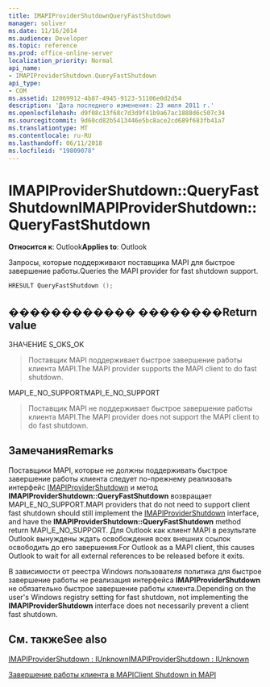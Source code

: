 ```yaml
---
title: IMAPIProviderShutdownQueryFastShutdown
manager: soliver
ms.date: 11/16/2014
ms.audience: Developer
ms.topic: reference
ms.prod: office-online-server
localization_priority: Normal
api_name:
- IMAPIProviderShutdown.QueryFastShutdown
api_type:
- COM
ms.assetid: 12069912-4b87-4945-9123-51106e0d2d54
description: 'Дата последнего изменения: 23 июля 2011 г.'
ms.openlocfilehash: d9f08c13f68c7d3d9f41b9a67ac1888d6c507c34
ms.sourcegitcommit: 9d60cd82b5413446e5bc8ace2cd689f683fb41a7
ms.translationtype: MT
ms.contentlocale: ru-RU
ms.lasthandoff: 06/11/2018
ms.locfileid: "19809078"
---
```

# <a name="imapiprovidershutdownqueryfastshutdown"></a><span data-ttu-id="de2ca-103">IMAPIProviderShutdown::QueryFastShutdown</span><span class="sxs-lookup"><span data-stu-id="de2ca-103">IMAPIProviderShutdown::QueryFastShutdown</span></span>

  
  
<span data-ttu-id="de2ca-104">**Относится к**: Outlook</span><span class="sxs-lookup"><span data-stu-id="de2ca-104">**Applies to**: Outlook</span></span> 
  
<span data-ttu-id="de2ca-105">Запросы, которые поддерживают поставщика MAPI для быстрое завершение работы.</span><span class="sxs-lookup"><span data-stu-id="de2ca-105">Queries the MAPI provider for fast shutdown support.</span></span> 
  
```cpp
HRESULT QueryFastShutdown ();
```

## <a name="return-value"></a><span data-ttu-id="de2ca-106">������������ ��������</span><span class="sxs-lookup"><span data-stu-id="de2ca-106">Return value</span></span>

<span data-ttu-id="de2ca-107">ЗНАЧЕНИЕ S_OK</span><span class="sxs-lookup"><span data-stu-id="de2ca-107">S_OK</span></span>
  
> <span data-ttu-id="de2ca-108">Поставщик MAPI поддерживает быстрое завершение работы клиента MAPI.</span><span class="sxs-lookup"><span data-stu-id="de2ca-108">The MAPI provider supports the MAPI client to do fast shutdown.</span></span>
    
<span data-ttu-id="de2ca-109">MAPI_E_NO_SUPPORT</span><span class="sxs-lookup"><span data-stu-id="de2ca-109">MAPI_E_NO_SUPPORT</span></span>
  
> <span data-ttu-id="de2ca-110">Поставщик MAPI не поддерживает быстрое завершение работы клиента MAPI.</span><span class="sxs-lookup"><span data-stu-id="de2ca-110">The MAPI provider does not support the MAPI client to do fast shutdown.</span></span>
    
## <a name="remarks"></a><span data-ttu-id="de2ca-111">Замечания</span><span class="sxs-lookup"><span data-stu-id="de2ca-111">Remarks</span></span>

<span data-ttu-id="de2ca-112">Поставщики MAPI, которые не должны поддерживать быстрое завершение работы клиента следует по-прежнему реализовать интерфейс [IMAPIProviderShutdown](imapiprovidershutdowniunknown.md) и метод **IMAPIProviderShutdown::QueryFastShutdown** возвращает MAPI_E_NO_SUPPORT.</span><span class="sxs-lookup"><span data-stu-id="de2ca-112">MAPI providers that do not need to support client fast shutdown should still implement the [IMAPIProviderShutdown](imapiprovidershutdowniunknown.md) interface, and have the **IMAPIProviderShutdown::QueryFastShutdown** method return MAPI_E_NO_SUPPORT.</span></span> <span data-ttu-id="de2ca-113">Для Outlook как клиент MAPI в результате Outlook вынуждены ждать освобождения всех внешних ссылок освободить до его завершения.</span><span class="sxs-lookup"><span data-stu-id="de2ca-113">For Outlook as a MAPI client, this causes Outlook to wait for all external references to be released before it exits.</span></span> 
  
<span data-ttu-id="de2ca-114">В зависимости от реестра Windows пользователя политика для быстрое завершение работы не реализация интерфейса **IMAPIProviderShutdown** не обязательно быстрое завершение работы клиента.</span><span class="sxs-lookup"><span data-stu-id="de2ca-114">Depending on the user's Windows registry setting for fast shutdown, not implementing the **IMAPIProviderShutdown** interface does not necessarily prevent a client fast shutdown.</span></span> 
  
## <a name="see-also"></a><span data-ttu-id="de2ca-115">См. также</span><span class="sxs-lookup"><span data-stu-id="de2ca-115">See also</span></span>



[<span data-ttu-id="de2ca-116">IMAPIProviderShutdown : IUnknown</span><span class="sxs-lookup"><span data-stu-id="de2ca-116">IMAPIProviderShutdown : IUnknown</span></span>](imapiprovidershutdowniunknown.md)


[<span data-ttu-id="de2ca-117">Завершение работы клиента в MAPI</span><span class="sxs-lookup"><span data-stu-id="de2ca-117">Client Shutdown in MAPI</span></span>](client-shutdown-in-mapi.md)

